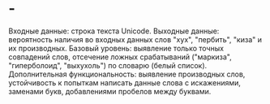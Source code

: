 # -
Входные данные: строка текста Unicode. Выходные данные: вероятность наличия во входных данных слов "хух", "пербить", "киза" и их производных. Базовый уровень: выявление только точных совпадений слов, отсечение ложных срабатываний ("маркиза", "гиперболоид", "выхухоль") по словарю (белый список). Дополнительная функциональность: выявление производных слов, устойчивость к попыткам написать данные слова с искажениями, заменами букв, добавлениями пробелов между буквами.
